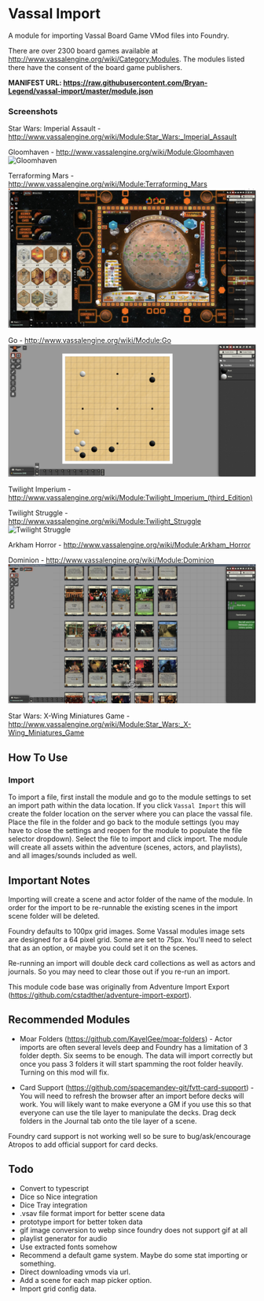# Vassal Import

A module for importing Vassal Board Game VMod files into Foundry.

There are over 2300 board games available at http://www.vassalengine.org/wiki/Category:Modules. The modules listed there have the consent of the board game publishers.

**MANIFEST URL: https://raw.githubusercontent.com/Bryan-Legend/vassal-import/master/module.json**

### Screenshots

Star Wars: Imperial Assault - http://www.vassalengine.org/wiki/Module:Star_Wars:_Imperial_Assault

Gloomhaven - http://www.vassalengine.org/wiki/Module:Gloomhaven
![Gloomhaven](img/Gloomhaven.PNG)

Terraforming Mars - http://www.vassalengine.org/wiki/Module:Terraforming_Mars
![Terraforming Mars](img/Terraforming%20Mars.JPG)

Go - http://www.vassalengine.org/wiki/Module:Go
![Go](img/Go.PNG)

Twilight Imperium - http://www.vassalengine.org/wiki/Module:Twilight_Imperium_(third_Edition)

Twilight Struggle - http://www.vassalengine.org/wiki/Module:Twilight_Struggle
![Twilight Struggle](img/Twilight%20Struggle.PNG)

Arkham Horror - http://www.vassalengine.org/wiki/Module:Arkham_Horror

Dominion - http://www.vassalengine.org/wiki/Module:Dominion
![Dominion](img/Dominion.PNG)

Star Wars: X-Wing Miniatures Game - http://www.vassalengine.org/wiki/Module:Star_Wars:_X-Wing_Miniatures_Game

## How To Use

### Import

To import a file, first install the module and go to the module settings to set an import path within the data location.  If you click `Vassal Import` this will create the folder location on the server where you can place the vassal file.  Place the file in the folder and go back to the module settings (you may have to close the settings and reopen for the module to populate the file selector dropdown).  Select the file to import and click import.  The module will create all assets within the adventure (scenes, actors, and playlists), and all images/sounds included as well.

## Important Notes

Importing will create a scene and actor folder of the name of the module.
In order for the import to be re-runnable the existing scenes in the import scene folder will be deleted.

Foundry defaults to 100px grid images. Some Vassal modules image sets are designed for a 64 pixel grid. Some are set to 75px. You'll need to select that as an option, or maybe you could set it on the scenes.

Re-running an import will double deck card collections as well as actors and journals. So you may need to clear those out if you re-run an import.

This module code base was originally from Adventure Import Export (https://github.com/cstadther/adventure-import-export).

## Recommended Modules

* Moar Folders (https://github.com/KayelGee/moar-folders) - Actor imports are often several levels deep and Foundry has a limitation of 3 folder depth. Six seems to be enough. The data will import correctly but once you pass 3 folders it will start spamming the root folder heavily. Turning on this mod will fix.

* Card Support (https://github.com/spacemandev-git/fvtt-card-support) - You will need to refresh the browser after an import before decks will work. You will likely want to make everyone a GM if you use this so that everyone can use the tile layer to manipulate the decks. Drag deck folders in the Journal tab onto the tile layer of a scene.

Foundry card support is not working well so be sure to bug/ask/encourage Atropos to add official support for card decks.

## Todo

* Convert to typescript
* Dice so Nice integration
* Dice Tray integration
* .vsav file format import for better scene data
* prototype import for better token data
* gif image conversion to webp since foundry does not support gif at all
* playlist generator for audio
* Use extracted fonts somehow
* Recommend a default game system. Maybe do some stat importing or something.
* Direct downloading vmods via url.
* Add a scene for each map picker option.
* Import grid config data.

